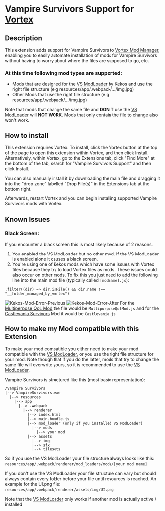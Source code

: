 # Vampire Survivors Support for [Vortex﻿](https://www.nexusmods.com/about/vortex/)

## Description

This extension adds support for Vampire Survivors to [Vortex Mod Manager﻿](https://www.nexusmods.com/about/vortex/), enabling you to easily automate installation of mods for Vampire Survivors without having to worry about where the files are supposed to go, etc.

### At this time following mod types are supported:
- Mods that are designed for the [VS ModLoader](https://www.nexusmods.com/vampiresurvivors/mods/64) by Kekos and use the right file structure (e.g resources/app/.webpack/.../img.jpg)
- Other Mods that use the right file structure (e.g resources/app/.webpack/.../img.jpg)

Note that mods that change the same file and **DON'T** use the [VS ModLoader](https://www.nexusmods.com/vampiresurvivors/mods/64) will **NOT WORK**.
Mods that only contain the file to change also won't work.

## How to install

This extension requires Vortex. To install, click the Vortex button at the top of the page to open this extension within Vortex, and then click Install. Alternatively, within Vortex, go to the Extensions tab, click "Find More" at the bottom of the tab, search for "Vampire Survivors Support" and then click Install.

You can also manually install it by downloading the main file and dragging it into the "drop zone" labelled "Drop File(s)" in the Extensions tab at the bottom right.

Afterwards, restart Vortex and you can begin installing supported Vampire Survivors mods with Vortex.

## Known Issues

### Black Screen:
If you encounter a black screen this is most likely because of 2 reasons.
1. You enabled the VS ModLoader but no other mod. If the VS ModLoader is enabled alone it causes a black screen.
2. You're using one of Kekos mods which have some issues with Vortex files because they try to load Vortex files as mods. These issues could also occur on other mods. To fix this you just need to add the following line into the main mod file (typically called `[modname].js`):

`.filter((dir) => dir.isFile() && dir.name !== "__folder_managed_by_vortex")`

![Kekos-Mod-Error-Previous](https://staticdelivery.nexusmods.com/mods/2295/images/593/593-1687611333-1920971107.jpeg)
![Kekos-Mod-Error-After](https://staticdelivery.nexusmods.com/mods/2295/images/593/593-1687611339-659603011.jpeg)
﻿For the [Multiperpose QoL Mod](https://www.nexusmods.com/vampiresurvivors/mods/50) the file would be `MultipurposeQolMod.js` and for the [Castlevania Survivors](https://www.nexusmods.com/vampiresurvivors/mods/61) Mod it would be `Castlevania.js`

## How to make my Mod compatible with this Extension

To make your mod compatible you either need to make your mod compatible with the [VS ModLoader](https://www.nexusmods.com/vampiresurvivors/mods/64), or you use the right file structure for your mod. Note though that if you do the latter, mods that try to change the same file will overwrite yours, so it is recommended to use the [VS ModLoader](https://www.nexusmods.com/vampiresurvivors/mods/64).

Vampire Survivors is structured like this (most basic representation):
```
﻿/Vampire Survivors
|--> VampireSurvivors.exe
  |--> resources
﻿    |--> app
﻿﻿      |--> .webpack
﻿﻿        ﻿|--> renderer
﻿﻿﻿﻿          |--> index.html
﻿﻿﻿﻿          |--> main.bundle.js
          ﻿﻿﻿﻿|--> mod_loader (only if you installed VS ModLoader)
﻿﻿﻿﻿﻿            |--> mods
              ﻿﻿﻿﻿﻿﻿|--> your mod
﻿﻿﻿﻿          |--> assets
﻿﻿﻿﻿﻿            |--> img
﻿﻿﻿﻿﻿            |--> sfx
﻿﻿﻿﻿﻿            |--> tilesets
```

So if you use the VS ModLoader your file structure always looks like this:
﻿`resources/app/.webpack/renderer/mod_loaders/mods/[your mod name]`

If you don't use the VS ModLoader your file structure can vary but should always contain every folder before your file until resources is reached. An example for the UI.png file:
﻿`resources/app/.webpack/renderer/assets/img/UI.png`

 Note that the [VS ModLoader](https://www.nexusmods.com/vampiresurvivors/mods/64)
 only works if another mod is actually active / installed
